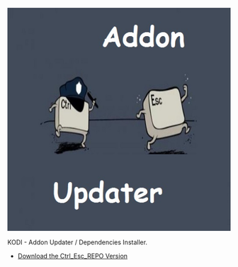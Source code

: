 ![Addon Updater](icon.png)

KODI - Addon Updater / Dependencies Installer.



* [Download the Ctrl_Esc_REPO Version](https://bit.ly/2ET5quV)




